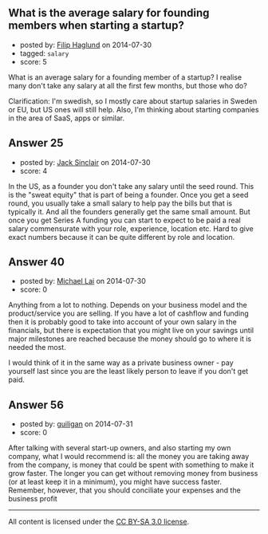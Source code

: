 ## What is the average salary for founding members when starting a startup?

- posted by: [Filip Haglund](https://stackexchange.com/users/292965/filip-haglund) on 2014-07-30
- tagged: `salary`
- score: 5

<p>What is an average salary for a founding member of a startup? I realise many don't take any salary at all the first few months, but those who do?</p>

<p>Clarification:
I'm swedish, so I mostly care about startup salaries in Sweden or EU, but US ones will still help. Also, I'm thinking about starting companies in the area of SaaS, apps or similar.</p>



## Answer 25

- posted by: [Jack Sinclair](https://stackexchange.com/users/1124319/jack-sinclair) on 2014-07-30
- score: 4

<p>In the US, as a founder you don't take any salary until the seed round. This is the "sweat equity" that is part of being a founder. Once you get a seed round, you usually take a small salary to help pay the bills but that is typically it. And all the founders generally get the same small amount. But once you get Series A funding you can start to expect to be paid a real salary commensurate with your role, experience, location etc.  Hard to give exact numbers because it can be quite different by role and location.</p>



## Answer 40

- posted by: [Michael Lai](https://stackexchange.com/users/213864/michael-lai) on 2014-07-30
- score: 0

<p>Anything from a lot to nothing. Depends on your business model and the product/service you are selling. If you have a lot of cashflow and funding then it is probably good to take into account of your own salary in the financials, but there is expectation that you might live on your savings until major milestones are reached because the money should go to where it is needed the most.</p>

<p>I would think of it in the same way as a private business owner - pay yourself last since you are the least likely person to leave if you don't get paid.</p>



## Answer 56

- posted by: [guiligan](https://stackexchange.com/users/436247/guiligan) on 2014-07-31
- score: 0

<p>After talking with several start-up owners, and also starting my own company, what I would recommend is: all the money you are taking away from the company, is money that could be spent with something to make it grow faster. The longer you can get without removing money from business (or at least keep it in a minimum), you might have success faster. Remember, however, that you should conciliate your expenses and the business profit</p>




---

All content is licensed under the [CC BY-SA 3.0 license](https://creativecommons.org/licenses/by-sa/3.0/).
